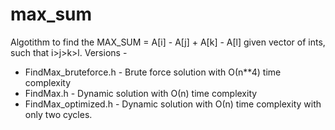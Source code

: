 # max_sum
Algotithm to find the MAX_SUM  = A[i] - A[j] + A[k] - A[l] given vector of ints,
such that i>j>k>l.
Versions -
  - FindMax_bruteforce.h -  Brute force solution with О(n**4) time complexity
  - FindMax.h - Dynamic solution with О(n) time complexity
  - FindMax_optimized.h - Dynamic solution with О(n) time complexity with only two cycles.
